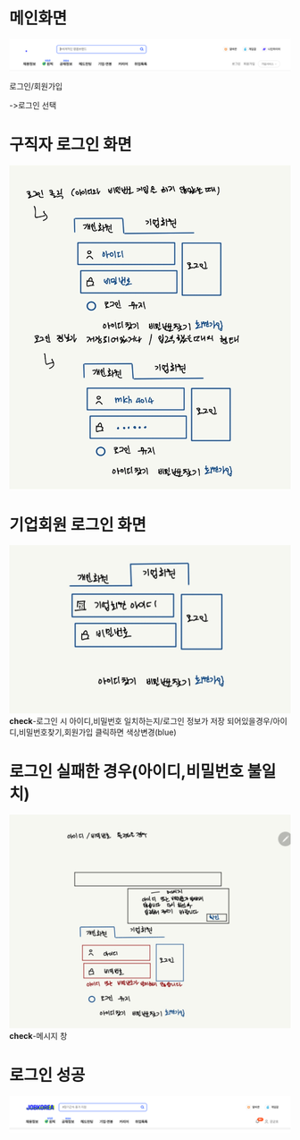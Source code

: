 # 메인화면
![메인화면](https://github.com/yyujjin/jjob-korea/blob/main/%ED%99%94%EB%A9%B4%EC%84%A4%EA%B3%84/images/login_main.jpg)

로그인/회원가입

->로그인 선택

# 구직자 로그인 화면
![구직자 로그인 화면](https://github.com/yyujjin/jjob-korea/blob/main/%ED%99%94%EB%A9%B4%EC%84%A4%EA%B3%84/images/login_guzig.jpg)


# 기업회원 로그인 화면
![기업회원 로그인 화면](https://github.com/yyujjin/jjob-korea/blob/main/%ED%99%94%EB%A9%B4%EC%84%A4%EA%B3%84/images/login_giup.jpg)
**check**-로그인 시 아이디,비밀번호 일치하는지/로그인 정보가 저장 되어있을경우/아이디,비밀번호찾기,회원가입 클릭하면 색상변경(blue)

# 로그인 실패한 경우(아이디,비밀번호 불일치)
![로그인 실패 화면](https://github.com/yyujjin/jjob-korea/blob/main/%ED%99%94%EB%A9%B4%EC%84%A4%EA%B3%84/images/faillogin.jpg)
**check**-메시지 창

# 로그인 성공
![로그인 후 메인화면](https://github.com/yyujjin/jjob-korea/blob/main/%ED%99%94%EB%A9%B4%EC%84%A4%EA%B3%84/images/loginaftermain.jpg)
